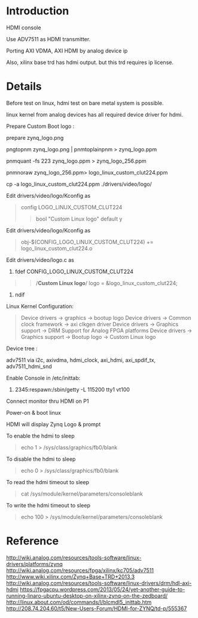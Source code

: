 # Introduction #

HDMI console

Use ADV7511 as HDMI transmitter.

Porting AXI VDMA, AXI HDMI by analog device ip


Also, xilinx base trd has hdmi output. but this trd requires ip license.

# Details #

Before test on linux, hdmi test on bare metal system is possible.

linux kernel from analog devices has all required device driver for hdmi.

Prepare Custom Boot logo :

prepare zynq\_logo.png

pngtopnm zynq\_logo.png | pnmtoplainpnm > zynq\_logo.ppm

pnmquant -fs 223 zynq\_logo.ppm > zynq\_logo\_256.ppm

pnmnoraw zynq\_logo\_256.ppm> logo\_linux\_custom\_clut224.ppm

cp -a logo\_linux\_custom\_clut224.ppm ./drivers/video/logo/

Edit drivers/video/logo/Kconfig as

> config LOGO\_LINUX\_CUSTOM\_CLUT224
> > bool "Custom Linux logo"
> > default y

Edit drivers/video/logo/Kconfig as


> obj-$(CONFIG\_LOGO\_LINUX\_CUSTOM\_CLUT224) += logo\_linux\_custom\_clut224.o

Edit drivers/video/logo.c as

  1. fdef CONFIG\_LOGO\_LINUX\_CUSTOM\_CLUT224
> > /**Custom Linux logo**/
> > logo = &logo\_linux\_custom\_clut224;
  1. ndif

Linux Kernel Configuration:


> Device drivers -> graphics -> bootup logo
> Device drivers -> Common clock framework -> axi clkgen driver
> Device drivers -> Graphics support -> DRM Support for Analog FPGA platforms
> Device drivers -> Graphics support -> Bootup logo -> Custom Linux logo

Device tree :

adv7511 via i2c, axivdma, hdmi\_clock, axi\_hdmi, axi\_spdif\_tx, adv7511\_hdmi\_snd

Enable Console in /etc/inittab:

  1. 2345:respawn:/sbin/getty -L 115200 tty1 vt100

Connect monitor thru HDMI on P1

Power-on & boot linux

HDMI will display Zynq Logo & prompt

To enable the hdmi to sleep

> echo 1 > /sys/class/graphics/fb0/blank

To disable the hdmi to sleep

> echo 0 > /sys/class/graphics/fb0/blank

To read the hdmi timeout to sleep

> cat /sys/module/kernel/parameters/consoleblank

To write the hdmi timeout to sleep

> echo 100 > /sys/module/kernel/parameters/consoleblank


# Reference #
http://wiki.analog.com/resources/tools-software/linux-drivers/platforms/zynq
http://wiki.analog.com/resources/fpga/xilinx/kc705/adv7511
http://www.wiki.xilinx.com/Zynq+Base+TRD+2013.3
http://wiki.analog.com/resources/tools-software/linux-drivers/drm/hdl-axi-hdmi
https://fpgacpu.wordpress.com/2013/05/24/yet-another-guide-to-running-linaro-ubuntu-desktop-on-xilinx-zynq-on-the-zedboard/
http://linux.about.com/od/commands/l/blcmdl5_inittab.htm
http://208.74.204.60/t5/New-Users-Forum/HDMI-for-ZYNQ/td-p/555367